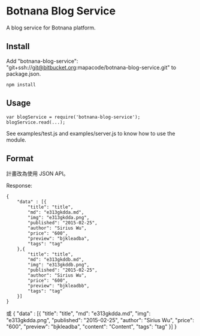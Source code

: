 # Botnana Blog Service

A blog service for Botnana platform.

## Install

Add "botnana-blog-service": "git+ssh://git@bitbucket.org:mapacode/botnana-blog-service.git" to package.json.

    npm install

## Usage

    var blogService = require('botnana-blog-service');
    blogService.read(...);

See examples/test.js and examples/server.js to know how to use the module.

## Format

計畫改為使用 JSON API。


Response:

    {
        "data" : [{
            "title": "title",
            "md": "e313gkdda.md",
            "img": "e313gkdda.png",
            "published": "2015-02-25",
            "author": "Sirius Wu",
            "price": "600",
            "preview": "bjkleadba",
            "tags": "tag"
        },{
            "title": "title",
            "md": "e313gkddb.md",
            "img": "e313gkddb.png",
            "published": "2015-02-25",
            "author": "Sirius Wu",
            "price": "600",
            "preview": "bjkleadbb",
            "tags": "tag"
        }]
    }

或 
    {
        "data" : [{
            "title": "title",
            "md": "e313gkdda.md",
            "img": "e313gkdda.png",
            "published": "2015-02-25",
            "author": "Sirius Wu",
            "price": "600",
            "preview": "bjkleadba",
            "content": "Content",
            "tags": "tag"
        }]
    }

